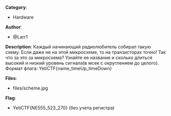 __Category__: 
* Hardware

__Author__: 
* @Larr1

__Description__: 
Каждый начинающий радиолюбитель собирал такую схему. Если даже не на этой микросхеме, то на транзисторах точно! Так что за это за микросхема? Узнайте ее название и сколько длиться высокий и низкий уровень сигнала(в мсек с округлением до целого). 
Формат флага: YetiCTF{name_timeUp_timeDown}

__Files__:
* files/scheme.jpg

__Flag__:
* YetiCTF{NE555_523_270} (без учета регистра)
